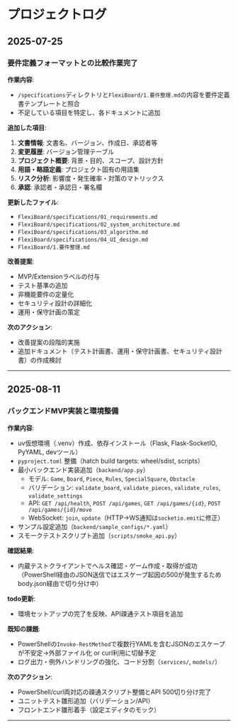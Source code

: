 # プロジェクトログ

## 2025-07-25

### 要件定義フォーマットとの比較作業完了

**作業内容**:
- `/specifications`ディレクトリと`FlexiBoard/1.要件整理.md`の内容を要件定義書テンプレートと照合
- 不足している項目を特定し、各ドキュメントに追加

**追加した項目**:
1. **文書情報**: 文書名、バージョン、作成日、承認者等
2. **変更履歴**: バージョン管理テーブル
3. **プロジェクト概要**: 背景・目的、スコープ、設計方針
4. **用語・略語定義**: プロジェクト固有の用語集
5. **リスク分析**: 影響度・発生確率・対策のマトリックス
6. **承認**: 承認者・承認日・署名欄

**更新したファイル**:
- `FlexiBoard/specifications/01_requirements.md`
- `FlexiBoard/specifications/02_system_architecture.md`
- `FlexiBoard/specifications/03_algorithm.md`
- `FlexiBoard/specifications/04_UI_design.md`
- `FlexiBoard/1.要件整理.md`

**改善提案**:
- MVP/Extensionラベルの付与
- テスト基準の追加
- 非機能要件の定量化
- セキュリティ設計の詳細化
- 運用・保守計画の策定

**次のアクション**:
- 改善提案の段階的実施
- 追加ドキュメント（テスト計画書、運用・保守計画書、セキュリティ設計書）の作成検討

--- 
 
## 2025-08-11

### バックエンドMVP実装と環境整備

**作業内容**:
- uv仮想環境（.venv）作成、依存インストール（Flask, Flask-SocketIO, PyYAML, devツール）
- `pyproject.toml` 整備（hatch build targets: wheel/sdist, scripts）
- 最小バックエンド実装追加（`backend/app.py`）
  - モデル: `Game`, `Board`, `Piece`, `Rules`, `SpecialSquare`, `Obstacle`
  - バリデーション: `validate_board`, `validate_pieces`, `validate_rules`, `validate_settings`
  - API: `GET /api/health`, `POST /api/games`, `GET /api/games/{id}`, `POST /api/games/{id}/move`
  - WebSocket: `join`, `update`（HTTP→WS通知は`socketio.emit`に修正）
- サンプル設定追加（`backend/sample_configs/*.yaml`）
- スモークテストスクリプト追加（`scripts/smoke_api.py`）

**確認結果**:
- 内蔵テストクライアントでヘルス確認・ゲーム作成・取得が成功（PowerShell経由のJSON送信ではエスケープ起因の500が発生するためbody.json経由で切り分け中）

**todo更新**:
- 環境セットアップの完了を反映、API疎通テスト項目を追加

**既知の課題**:
- PowerShellの`Invoke-RestMethod`で複数行YAMLを含むJSONのエスケープが不安定→外部ファイル化 or curl利用に切替予定
- ログ出力・例外ハンドリングの強化、コード分割（`services/`, `models/`）

**次のアクション**:
- PowerShell/curl両対応の疎通スクリプト整備とAPI 500切り分け完了
- ユニットテスト雛形追加（バリデーション/API）
- フロントエンド雛形着手（設定エディタのモック）

---